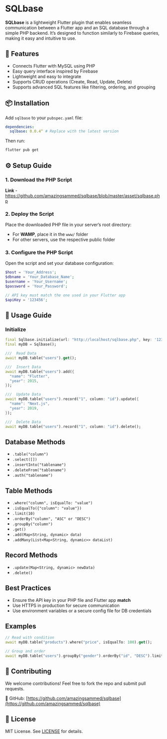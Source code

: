 # SQLbase

**SQLbase** is a lightweight Flutter plugin that enables seamless communication between a Flutter app and an SQL database through a simple PHP backend. It’s designed to function similarly to Firebase queries, making it easy and intuitive to use.



## 🚀 Features

- Connects Flutter with MySQL using PHP
- Easy query interface inspired by Firebase
- Lightweight and easy to integrate
- Supports CRUD operations (Create, Read, Update, Delete)
- Supports advanced SQL features like filtering, ordering, and grouping



## 📦 Installation

Add `sqlbase` to your `pubspec.yaml` file:

```yaml
dependencies:
  sqlbase: 0.0.4^ # Replace with the latest version
```

Then run:

```bash
flutter pub get
```



## ⚙️ Setup Guide

### 1. Download the PHP Script
**Link**  - https://github.com/amazingsammed/sqlbase/blob/master/asset/sqlbase.php


### 2. Deploy the Script

Place the downloaded PHP file in your server’s root directory:

- For **WAMP**, place it in the `www/` folder
- For other servers, use the respective public folder

### 3. Configure the PHP Script

Open the script and set your database configuration:

```php
$host = 'Your_Address';
$dbname = 'Your_Database_Name';
$username = 'Your_Username';
$password = 'Your_Password';

// API key must match the one used in your Flutter app
$apiKey = '123456';
```

## 📘 Usage Guide

### Initialize

```dart
final Sqlbase.initialize(url: "http://localhost/sqlbase.php", key: '123456');
final myDB = Sqlbase();

///  Read Data
await myDB.table("users").get();

///  Insert Data
await myDB.table("users").add({
  "name": "Flutter",
  "year": 2015,
});

///  Update Data
await myDB.table("users").record("1", column: "id").update({
  "name": "Next.js",
  "year": 2019,
});

///  Delete Data
await myDB.table("users").record("1", column: "id").delete();

```





##  Database Methods

- `.table("column")`
- `.select([])`
- `.insertInto("tablename")`
- `.deleteFrom("tablename")`
- `.auth("tablename")`




##  Table Methods

- `.where("column", isEqualTo: "value")`
- `.isEqualTo({"column": "value"})`
- `.limit(10)`
- `.orderBy("column", "ASC" or "DESC")`
- `.groupBy("column")`
- `.get()`
- `.add(Map<String, dynamic> data)`
- `.addMany(List<Map<String, dynamic>> dataList)`

##  Record Methods

- `.update(Map<String, dynamic> newData)`
- `.delete()`



##  Best Practices

- Ensure the API key in your PHP file and Flutter app **match**
- Use HTTPS in production for secure communication
- Use environment variables or a secure config file for DB credentials



##  Examples

```dart
// Read with condition
await myDB.table("products").where("price", isEqualTo: 100).get();

// Group and order
await myDB.table("users").groupBy("gender").orderBy("id", "DESC").limit(5).get();
```



## 🤝 Contributing

We welcome contributions! Feel free to fork the repo and submit pull requests.

🔗 GitHub: [https://github.com/amazingsammed/sqlbase](https://github.com/amazingsammed/sqlbase)



## 📄 License

MIT License. See [LICENSE](LICENSE) for details.

